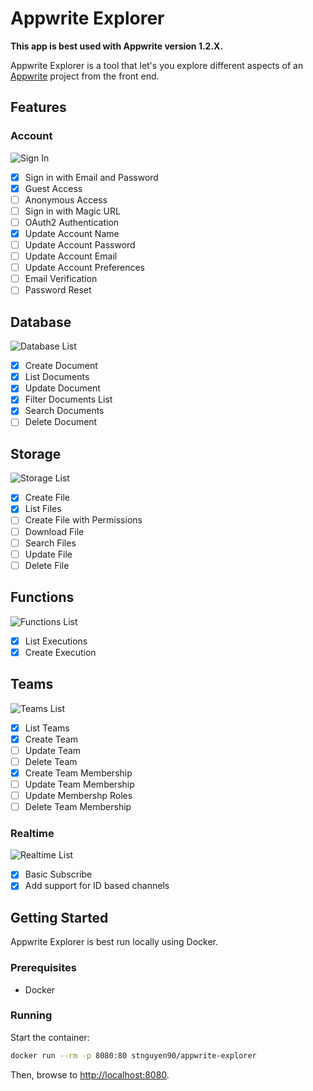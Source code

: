 # Appwrite Explorer

**This app is best used with Appwrite version 1.2.X.**

Appwrite Explorer is a tool that let's you explore different aspects of an [Appwrite](https://appwrite.io) project from the front end.

## Features

### Account

![Sign In](docs/sign-in.png)

- [x] Sign in with Email and Password
- [x] Guest Access
- [ ] Anonymous Access
- [ ] Sign in with Magic URL
- [ ] OAuth2 Authentication
- [x] Update Account Name
- [ ] Update Account Password
- [ ] Update Account Email
- [ ] Update Account Preferences
- [ ] Email Verification
- [ ] Password Reset

## Database

![Database List](docs/database-list.png)

- [x] Create Document
- [x] List Documents
- [x] Update Document
- [x] Filter Documents List
- [x] Search Documents
- [ ] Delete Document

## Storage

![Storage List](docs/storage-list.png)

- [x] Create File
- [x] List Files
- [ ] Create File with Permissions
- [ ] Download File
- [ ] Search Files
- [ ] Update File
- [ ] Delete File

## Functions

![Functions List](docs/functions-list.png)

- [x] List Executions
- [x] Create Execution

## Teams

![Teams List](docs/teams-list.png)

- [x] List Teams
- [x] Create Team
- [ ] Update Team
- [ ] Delete Team
- [x] Create Team Membership
- [ ] Update Team Membership
- [ ] Update Membershp Roles
- [ ] Delete Team Membership

### Realtime

![Realtime List](docs/realtime-list.png)

- [x] Basic Subscribe
- [x] Add support for ID based channels

## Getting Started

Appwrite Explorer is best run locally using Docker.

### Prerequisites

- Docker

### Running

Start the container:

```bash
docker run --rm -p 8080:80 stnguyen90/appwrite-explorer
```

Then, browse to [http://localhost:8080](http://localhost:8080).
